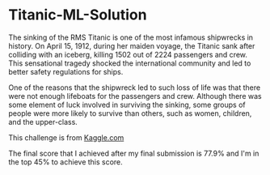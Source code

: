 # Titanic-ML-Solution
The sinking of the RMS Titanic is one of the most infamous shipwrecks in history. On April 15, 1912, during her maiden voyage, the Titanic sank after colliding with an iceberg, killing 1502 out of 2224 passengers and crew. This sensational tragedy shocked the international community and led to better safety regulations for ships.

One of the reasons that the shipwreck led to such loss of life was that there were not enough lifeboats for the passengers and crew. Although there was some element of luck involved in surviving the sinking, some groups of people were more likely to survive than others, such as women, children, and the upper-class.

This challenge is from [Kaggle.com](https://www.kaggle.com/c/titanic/overview)

The final score that I achieved after my final submission is 77.9% and I'm in the top 45% to achieve this score. 
